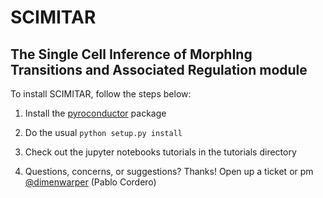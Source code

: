 # SCIMITAR
## The Single Cell Inference of MorphIng Transitions and Associated Regulation module

To install SCIMITAR, follow the steps below:

1. Install the [pyroconductor](https://github.com/dimenwarper/pyroconductor) package 

2. Do the usual `python setup.py install`

3. Check out the jupyter notebooks tutorials in the tutorials directory

4. Questions, concerns, or suggestions? Thanks! Open up a ticket or pm [@dimenwarper](https://github.com/dimenwarper) (Pablo Cordero)
